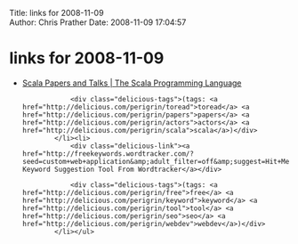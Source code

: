 Title: links for 2008-11-09  
Author: Chris Prather
Date: 2008-11-09 17:04:57

# links for 2008-11-09
<ul class="delicious"><li>
                <div class="delicious-link"><a href="http://www.scala-lang.org/node/143#papers">Scala Papers and Talks | The Scala Programming Language</a></div>
                
                <div class="delicious-tags">(tags: <a href="http://delicious.com/perigrin/toread">toread</a> <a href="http://delicious.com/perigrin/papers">papers</a> <a href="http://delicious.com/perigrin/actors">actors</a> <a href="http://delicious.com/perigrin/scala">scala</a>)</div>
            </li><li>
                <div class="delicious-link"><a href="http://freekeywords.wordtracker.com/?seed=custom+web+application&amp;adult_filter=off&amp;suggest=Hit+Me">Free Keyword Suggestion Tool From Wordtracker</a></div>
                
                <div class="delicious-tags">(tags: <a href="http://delicious.com/perigrin/free">free</a> <a href="http://delicious.com/perigrin/keyword">keyword</a> <a href="http://delicious.com/perigrin/tool">tool</a> <a href="http://delicious.com/perigrin/seo">seo</a> <a href="http://delicious.com/perigrin/webdev">webdev</a>)</div>
            </li></ul>
